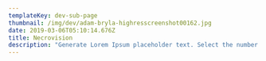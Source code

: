 ```yaml
---
templateKey: dev-sub-page
thumbnail: /img/dev/adam-bryla-highresscreenshot00162.jpg
date: 2019-03-06T05:10:14.676Z
title: Necrovision
description: "Generate Lorem Ipsum placeholder text. Select the number of characters, words, sentences or paragraphs, and hit generate!"
---
```




